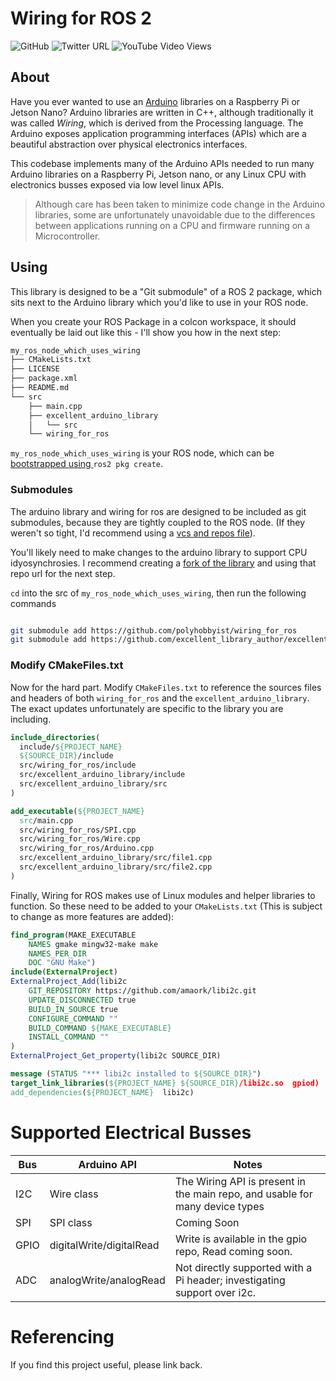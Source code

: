 # Wiring for ROS 2
![GitHub](https://img.shields.io/github/license/polyhobbyist/wiring_for_ros)
![Twitter URL](https://img.shields.io/twitter/follow/ooeygui)
![YouTube Video Views](https://img.shields.io/youtube/views/6eoiakuSA-w)

## About 
Have you ever wanted to use an [Arduino](http://arduino.cc) libraries on a Raspberry Pi or Jetson Nano?
Arduino libraries are written in C++, although traditionally it was called *Wiring*, which is derived from the Processing language. The Arduino exposes application programming interfaces (APIs) which are a beautiful abstraction over physical electronics interfaces. 

This codebase implements many of the Arduino APIs needed to run many Arduino libraries on a Raspberry Pi, Jetson nano, or any Linux CPU with electronics busses exposed via low level linux APIs. 

> Although care has been taken to minimize code change in the Arduino libraries, some are unfortunately unavoidable due to the differences between applications running on a CPU and firmware running on a Microcontroller.

## Using
This library is designed to be a "Git submodule" of a ROS 2 package, which sits next to the Arduino library which you'd like to use in your ROS node.

When you create your ROS Package in a colcon workspace, it should eventually be laid out like this - I'll show you how in the next step:

```bash
my_ros_node_which_uses_wiring
├── CMakeLists.txt
├── LICENSE
├── package.xml
├── README.md
└── src
    ├── main.cpp
    ├── excellent_arduino_library
    │   └── src
    └── wiring_for_ros
```

`my_ros_node_which_uses_wiring` is your ROS node, which can be [bootstrapped using ](https://docs.ros.org/en/humble/Tutorials/Beginner-Client-Libraries/Creating-Your-First-ROS2-Package.html) `ros2 pkg create`. 

### Submodules
The arduino library and wiring for ros are designed to be included as git submodules, because they are tightly coupled to the ROS node. (If they weren't so tight, I'd recommend using a [vcs and repos file](https://wiki.ros.org/vcstool)).

You'll likely need to make changes to the arduino library to support CPU idyosynchrosies. I recommend creating a [fork of the library](https://docs.github.com/en/get-started/quickstart/fork-a-repo) and using that repo url for the next step.

`cd` into the src of `my_ros_node_which_uses_wiring`, then run the following commands
```bash

git submodule add https://github.com/polyhobbyist/wiring_for_ros
git submodule add https://github.com/excellent_library_author/excellent_arduino_library
```

### Modify CMakeFiles.txt
Now for the hard part. Modify `CMakeFiles.txt` to reference the sources files and headers of both `wiring_for_ros` and the `excellent_arduino_library`. The exact updates unfortunately are specific to the library you are including.

```cmake
include_directories(
  include/${PROJECT_NAME}
  ${SOURCE_DIR}/include
  src/wiring_for_ros/include
  src/excellent_arduino_library/include
  src/excellent_arduino_library/src
)

add_executable(${PROJECT_NAME} 
  src/main.cpp
  src/wiring_for_ros/SPI.cpp
  src/wiring_for_ros/Wire.cpp
  src/wiring_for_ros/Arduino.cpp
  src/excellent_arduino_library/src/file1.cpp
  src/excellent_arduino_library/src/file2.cpp
)
```

Finally, Wiring for ROS makes use of Linux modules and helper libraries to function. So these need to be added to your `CMakeLists.txt` (This is subject to change as more features are added):

```cmake
find_program(MAKE_EXECUTABLE
    NAMES gmake mingw32-make make
    NAMES_PER_DIR
    DOC "GNU Make")
include(ExternalProject)
ExternalProject_Add(libi2c
    GIT_REPOSITORY https://github.com/amaork/libi2c.git
    UPDATE_DISCONNECTED true
    BUILD_IN_SOURCE true
    CONFIGURE_COMMAND ""
    BUILD_COMMAND ${MAKE_EXECUTABLE}
    INSTALL_COMMAND ""
)
ExternalProject_Get_property(libi2c SOURCE_DIR)

message (STATUS "*** libi2c installed to ${SOURCE_DIR}")
target_link_libraries(${PROJECT_NAME} ${SOURCE_DIR}/libi2c.so  gpiod)
add_dependencies(${PROJECT_NAME}  libi2c) 
```

# Supported Electrical Busses

|Bus | Arduino API | Notes|
|---|---|---|
|I2C|Wire class|The Wiring API is present in the main repo, and usable for many device types
|SPI|SPI class|Coming Soon|
|GPIO|digitalWrite/digitalRead| Write is available in the gpio repo, Read coming soon.|
|ADC|analogWrite/analogRead| Not directly supported with a Pi header; investigating support over i2c.|


# Referencing
If you find this project useful, please link back. 








